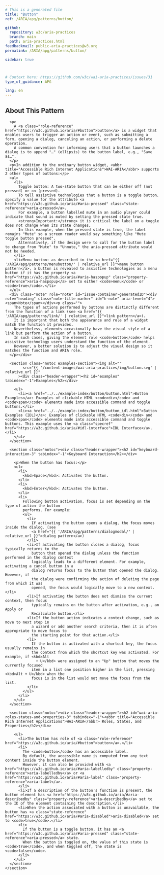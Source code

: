 ```yaml
---
# This is a generated file
title: "Button"
ref: /ARIA/apg/patterns/button/

github:
  repository: w3c/aria-practices
  branch: main
  path: aria-practices.html
feedbackmail: public-aria-practices@w3.org
permalink: /ARIA/apg/patterns/button/

sidebar: true



# Context here: https://github.com/w3c/wai-aria-practices/issues/31
type_of_guidance: APG

lang: en
---
```



<link 
  rel="stylesheet"
  href="{{ '/content-assets/wai-aria-practices/styles.css' | relative_url }}"
>
<!-- Code highlighting styles -->
<link 
  rel="stylesheet"
  href="{{ '/ARIA/apg/example-index/css/github.css' | relative_url }}"
>

<script>
const addBodyClass = "pattern-page";
const enableSidebar = true;
if (addBodyClass) document.body.classList.add(addBodyClass);
if (enableSidebar) document.body.classList.add('has-sidebar');
</script>
    
<div>
<section class="widget" id="button"><h2 id="about-this-pattern" tabindex="-1">About This Pattern</h2><div class="header-wrapper"></div>
      
      <p>
        A <a class="role-reference" href="https://w3c.github.io/aria/#button">button</a> is a widget that enables users to trigger an action or event, such as submitting a form, opening a dialog, canceling an action, or performing a delete operation.
        A common convention for informing users that a button launches a dialog is to append "…" (ellipsis) to the button label, e.g., "Save as…".
      </p>
      <p>In addition to the ordinary button widget, <abbr title="Accessible Rich Internet Applications">WAI-ARIA</abbr> supports 2 other types of buttons:</p>
      <ul>
        <li>
          Toggle button: A two-state button that can be either off (not pressed) or on (pressed).
          To tell assistive technologies that a button is a toggle button, specify a value for the attribute <a href="https://w3c.github.io/aria/#aria-pressed" class="state-reference">aria-pressed</a>.
          For example, a button labelled mute in an audio player could indicate that sound is muted by setting the pressed state true.
          <strong>Important:</strong> it is critical the label on a toggle does not change when its state changes.
          In this example, when the pressed state is true, the label remains "Mute" so a screen reader would say something like "Mute toggle button pressed".
          Alternatively, if the design were to call for the button label to change from "Mute" to "Unmute," the aria-pressed attribute would not be needed.
        </li>
        <li>Menu button: as described in the <a href="{{ '/ARIA/apg/patterns/menubutton/' | relative_url }}">menu button pattern</a>, a button is revealed to assistive technologies as a menu button if it has the property <a href="https://w3c.github.io/aria/#aria-haspopup" class="property-reference">aria-haspopup</a> set to either <code>menu</code> or <code>true</code>.</li>
      </ul>
      <div class="note" role="note" id="issue-container-generatedID"><div role="heading" class="note-title marker" id="h-note" aria-level="4"><span>Note</span></div><p class="">
        The types of actions performed by buttons are distinctly different from the function of a link (see <a href="{{ '/ARIA/apg/patterns/link/' | relative_url }}">link pattern</a>).
        It is important that both the appearance and role of a widget match the function it provides.
        Nevertheless, elements occasionally have the visual style of a link but perform the action of a button.
        In such cases, giving the element role <code>button</code> helps assistive technology users understand the function of the element.
        However, a better solution is to adjust the visual design so it matches the function and ARIA role.
      </p></div>

      <section class="notoc examples-section"><img alt="" 
            src="{{ '/content-images/wai-aria-practices/img/button.svg' | relative_url }}"
          ><div class="header-wrapper"><h2 id="examples" tabindex="-1">Examples</h2></div>
        
        <ul>
          <li><a href="../../example-index/button/button.html">Button Examples</a>: Examples of clickable HTML <code>div</code> and <code>span</code> elements made into accessible command and toggle buttons.</li>
          <li><a href="../../example-index/button/button_idl.html">Button Examples (IDL)</a>: Examples of clickable HTML <code>div</code> and <code>span</code> elements made into accessible command and toggle buttons. This example uses the <a class="specref" href="https://w3c.github.io/aria/#idl-interface">IDL Interface</a>.</li>
        </ul>
      </section>

      <section class="notoc"><div class="header-wrapper"><h2 id="keyboard-interaction-3" tabindex="-1">Keyboard Interaction</h2></div>
        
        <p>When the button has focus:</p>
        <ul>
          <li>
            <kbd>Space</kbd>: Activates the button.
          </li>
          <li>
            <kbd>Enter</kbd>: Activates the button.
          </li>
          <li>
            Following button activation, focus is set depending on the type of action the button
            performs. For example:
            <ul>
              <li>
                If activating the button opens a dialog, the focus moves inside the dialog. (see
                <a href="{{ '/ARIA/apg/patterns/dialogmodal/' | relative_url }}">dialog pattern</a>)
              </li>
              <li>If activating the button closes a dialog, focus typically returns to the
                button that opened the dialog unless the function performed in the dialog context
                logically leads to a different element. For example, activating a cancel button in a
                dialog returns focus to the button that opened the dialog. However, if
                the dialog were confirming the action of deleting the page from which it was
                opened, the focus would logically move to a new context.</li>
              <li>If activating the button does not dismiss the current context, then focus
                typically remains on the button after activation, e.g., an Apply or
                Recalculate button.</li>
              <li>If the button action indicates a context change, such as move to next step in
                a wizard or add another search criteria, then it is often appropriate to move focus to
                the starting point for that action.</li>
              <li>
                If the button is activated with a shortcut key, the focus usually remains in
                the context from which the shortcut key was activated. For example, if <kbd>Alt
                  + U</kbd> were assigned to an "Up" button that moves the currently focused
                item in a list one position higher in the list, pressing <kbd>Alt + U</kbd> when the
                focus is in the list would not move the focus from the list.
              </li>
            </ul>
          </li>
        </ul>
      </section>

      <section class="notoc"><div class="header-wrapper"><h2 id="wai-aria-roles-states-and-properties-3" tabindex="-1"><abbr title="Accessible Rich Internet Applications">WAI-ARIA</abbr> Roles, States, and Properties</h2></div>
        
        <ul>
          <li>The button has role of <a class="role-reference" href="https://w3c.github.io/aria/#button">button</a>.</li>
          <li>
            The <code>button</code> has an accessible label.
            By default, the accessible name is computed from any text content inside the button element.
            However, it can also be provided with <a href="https://w3c.github.io/aria/#aria-labelledby" class="property-reference">aria-labelledby</a> or <a href="https://w3c.github.io/aria/#aria-label" class="property-reference">aria-label</a>.
          </li>
          <li>If a description of the button's function is present, the button element has <a href="https://w3c.github.io/aria/#aria-describedby" class="property-reference">aria-describedby</a> set to the ID of the element containing the description.</li>
          <li>When the action associated with a button is unavailable, the button has <a class="state-reference" href="https://w3c.github.io/aria/#aria-disabled">aria-disabled</a> set to <code>true</code>.</li>
          <li>
            If the button is a toggle button, it has an <a href="https://w3c.github.io/aria/#aria-pressed" class="state-reference">aria-pressed</a> state.
            When the button is toggled on, the value of this state is <code>true</code>, and when toggled off, the state is <code>false</code>.
          </li>
        </ul>
      </section>
    </section>
</div>
<script 
  src="{{ '/ARIA/apg/example-index/js/jumpto.js' | relative_url }}"
></script>
